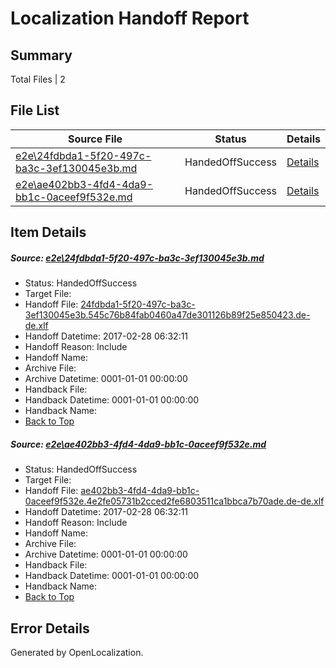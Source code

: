# <a name='report-top'></a> Localization Handoff Report

## Summary
 Total Files | 2

## File List
 Source File | Status | Details 
 ----------- | ------ | ------- 
 [e2e\24fdbda1-5f20-497c-ba3c-3ef130045e3b.md](https://github.com/OpenLocalizationTestOrg/ol-test4/blob/97c1f1cfa21fb08a644418ad2d32be206a24d31c/e2e/24fdbda1-5f20-497c-ba3c-3ef130045e3b.md) | HandedOffSuccess | [Details](#2dec98507f8608c962f6a509e441cb782c305de12)
 [e2e\ae402bb3-4fd4-4da9-bb1c-0aceef9f532e.md](https://github.com/OpenLocalizationTestOrg/ol-test4/blob/97c1f1cfa21fb08a644418ad2d32be206a24d31c/e2e/ae402bb3-4fd4-4da9-bb1c-0aceef9f532e.md) | HandedOffSuccess | [Details](#04de7f62fa2064973a6106fcfacadd7ee5f134353)

## Item Details
##### <a name='2dec98507f8608c962f6a509e441cb782c305de12'></a> Source: [e2e\24fdbda1-5f20-497c-ba3c-3ef130045e3b.md](https://github.com/OpenLocalizationTestOrg/ol-test4/blob/97c1f1cfa21fb08a644418ad2d32be206a24d31c/e2e/24fdbda1-5f20-497c-ba3c-3ef130045e3b.md)
* Status: HandedOffSuccess
* Target File: 
* Handoff File: [24fdbda1-5f20-497c-ba3c-3ef130045e3b.545c76b84fab0460a47de301126b89f25e850423.de-de.xlf](https://github.com/OpenLocalizationTestOrg/ol-test4-handoff/blob/f9931b2aeab1c1964855ce0e25a97a6c3803e638/ol-handoff/OpenLocalizationTestOrg/ol-test4-dede/xinjiang/ht/24fdbda1-5f20-497c-ba3c-3ef130045e3b.545c76b84fab0460a47de301126b89f25e850423.de-de.xlf)
* Handoff Datetime: 2017-02-28 06:32:11
* Handoff Reason: Include
* Handoff Name: 
* Archive File: 
* Archive Datetime: 0001-01-01 00:00:00
* Handback File: 
* Handback Datetime: 0001-01-01 00:00:00
* Handback Name: 
* [Back to Top](#report-top)

##### <a name='04de7f62fa2064973a6106fcfacadd7ee5f134353'></a> Source: [e2e\ae402bb3-4fd4-4da9-bb1c-0aceef9f532e.md](https://github.com/OpenLocalizationTestOrg/ol-test4/blob/97c1f1cfa21fb08a644418ad2d32be206a24d31c/e2e/ae402bb3-4fd4-4da9-bb1c-0aceef9f532e.md)
* Status: HandedOffSuccess
* Target File: 
* Handoff File: [ae402bb3-4fd4-4da9-bb1c-0aceef9f532e.4e2fe05731b2cced2fe6803511ca1bbca7b70ade.de-de.xlf](https://github.com/OpenLocalizationTestOrg/ol-test4-handoff/blob/f9931b2aeab1c1964855ce0e25a97a6c3803e638/ol-handoff/OpenLocalizationTestOrg/ol-test4-dede/xinjiang/ht/ae402bb3-4fd4-4da9-bb1c-0aceef9f532e.4e2fe05731b2cced2fe6803511ca1bbca7b70ade.de-de.xlf)
* Handoff Datetime: 2017-02-28 06:32:11
* Handoff Reason: Include
* Handoff Name: 
* Archive File: 
* Archive Datetime: 0001-01-01 00:00:00
* Handback File: 
* Handback Datetime: 0001-01-01 00:00:00
* Handback Name: 
* [Back to Top](#report-top)


## Error Details

Generated by OpenLocalization.
